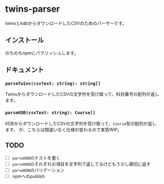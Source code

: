 # twins-parser

twinsとkdbからダウンロードしたCSVのためのパーサーです。

## インストール

のちのちnpmにパブリッシュします。

## ドキュメント

### `parseTwins(csvText: string): string[]`

TwinsからダウンロードしたCSVの文字列を受け取って、科目番号の配列が返します。

### `parseKDB(csvText: string): Course[]`
KDBからダウンロードしたCSVの文字列を受け取って、`Course`型の配列が返します。
が、こちらは間違いなく仕様が変わるので実質WIP。

## TODO

- [ ] `parseKDB`のテストを書く
- [ ] `parseKDB`のそれぞれの項目を文字列で返してるけどもう少し親切に返す
- [ ] `parseKDB`のバリデーション
- [ ] npmへのpublish
